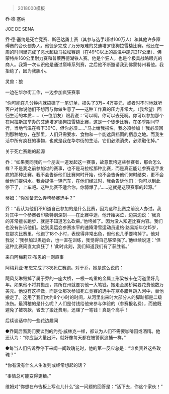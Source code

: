 # 
> 2018000模板


乔·德·塞纳


JOE DE SENA


乔·德·塞纳是死亡竞赛、斯巴达勇士赛（其参与选手超过100万人）和其他许多障碍赛的合伙创办人。他徒步完成了万分艰难的艾迪塔罗德狗拉雪橇比赛。他还在一周的时间里完成了恶水超级马拉松赛跑（在49℃以上的高温中跑完217公里）、佛蒙特州160公里耐力赛和普莱西德湖铁人赛。他是个狂人，也是个极具战略眼光的商人。我第一次认识他是通过巅峰系列赛，之后他不断邀请我到佛蒙特州看他。我拒绝了，因为我胆小。

灵兽：狼


一边在华尔街工作，一边参加疯狂赛事

“你可能在几分钟内就搞砸了一笔订单，损失了3万~ 4万美元，或者时不时地就听客户对你说他们不想再与你做生意了——这种工作真的压力非常大。（我希望）回归生活的本质……（一位朋友）跟我说：‘可以啊，你可以去死啊。你可以参加那个在阿拉斯加举办的艾迪塔罗德狗拉雪橇比赛，这是一个徒步比赛，在冬季期间举行，当地气温在零下30℃，但你必须……’‘马上给我报名，我必须参加！’我必须回到那种地方，在那里，人们只需要水、食物和一个能遮风挡雨的栖息之地。而我生活中所有疯狂的事物，也就是我在华尔街的生活，它们必须消失，必须融化掉。”


关于死亡赛跑的起源

乔：“如果我同我的一个朋友一道发起这一赛事，故意累垮这些参赛者，那会怎么样？不是我之前参加过的赛事，也不是马拉松那种比赛，而是真正能让参赛选手发疯的那种比赛。我不会告诉他们比赛何时开始，也不会告诉他们何时结束，更不会给他们提供水。我会提供一辆汽车，在他们经过时，我会告诉他们：‘你可以到此停下了，上车吧。这种比赛不适合你，你弱爆了。’……这就是这项赛事的起源。”

蒂姆：“你准备怎么弄垮参赛选手？”

乔：“我认为他们不知道自己参加的是什么比赛，因为这种比赛之前没人办过。我对其中一个参赛者印象特别深刻——在比赛中途，他开始哭泣，边哭边说：‘我真的非常擅长跑步，就是不知道怎么砍柴。’他垮掉了。因为没人知道比赛内容。我们也没有告诉他们。达到奥运会参赛水平的速降滑雪运动员道格·路易斯年仅15岁，在那次比赛里，他跑了18个小时，表现得非常出色，但他也几乎要垮掉了。他对我说：‘我参加过奥运会，也一直在训练，我觉得自己够坚强了。’他继续说道：‘但这种比赛简直太疯狂了！’此时此刻，我们知道我们有了获胜者。”


来自阿梅莉亚·布恩的一则趣事

阿梅莉亚·布恩完成了3次死亡赛跑。对于乔，她是这么说的：


飓风艾琳毁掉了属于乔的一座大桥，一根一吨重的金属工形梁被卡在河道里好几年。如果他不将其搬走，其所在州就要罚他一大笔钱。搬走金属桥梁要花费他数万美元。他没有这样做，而是让那次参加死亡竞赛的选手在寒冬腊月跳入河中，替他搬走了。这用了我们大约8个小时的时间，从河里出来时大部分人的脚趾都是二级冻伤。最滑稽的是什么呢？人们是付钱给他来参与体验的（参赛报名费），而他既避免了被罚款，省去了搬迁费用，还赚了一笔钱！真是个高手！


后续谈话中的一些花边趣闻

●乔同后面我们要谈到的约克·威林克一样，都认为人们不需要咖啡因或酒精。他还认为：“你应当大量出汗，就好像每天都在被警察追捕一样。”

●每当人们告诉乔停下来闻一闻玫瑰花时，他的第一反应总是：“谁负责养这些玫瑰？”

*你有没有什么人生准则或经常想起的话？

“事情总可能变得更糟。”





维姆对“你想在布告板上写点儿什么”这一问题的回答是：“活下去，你这个家伙！”


